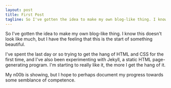 ```yaml
---
layout: post
title: First Post
tagline: So I've gotten the idea to make my own blog-like thing. I know this doesn't look like much, but I have the feeling that this is the start of something beautiful. 
---
```


So I've gotten the idea to make my own blog-like thing. I know this doesn't look like much, but I have the feeling that this is the start of something beautiful. 

I've spent the last day or so trying to get the hang of HTML and CSS for the first time, and I've also been experimenting with Jekyll, a static HTML page-generating program. I'm starting to really like it, the more I get the hang of it. 

My n00b is showing, but I hope to perhaps document my progress towards some semblance of competence.